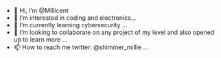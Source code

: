 - 👋 Hi, I’m @Millicent
- 👀 I’m interested in coding and electronics...
- 🌱 I’m currently learning cybersecurity ...
- 💞️ I’m looking to collaborate on any project of my level and also opened up to learn more ...
- 📫 How to reach me  twitter: @shimmer_millie ...

<!---
Millie010/Millie010 is a ✨ special ✨ repository because its `README.md` (this file) appears on your GitHub profile.
You can click the Preview link to take a look at your changes.
--->
